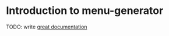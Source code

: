 # Introduction to menu-generator

TODO: write [great documentation](http://jacobian.org/writing/what-to-write/)
